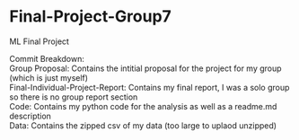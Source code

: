 # Final-Project-Group7
ML Final Project

Commit Breakdown: <br /> 
Group Proposal: Contains the intitial proposal for the project for my group (which is just myself) <br /> 
Final-Individual-Project-Report: Contains my final report, I was a solo group so there is no group report section <br /> 
Code: Contains my python code for the analysis as well as a readme.md description <br /> 
Data: Contains the zipped csv of my data (too large to uplaod unzipped) 
